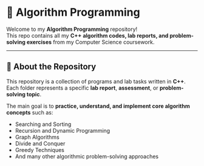 # 🧠 Algorithm Programming

Welcome to my **Algorithm Programming** repository!  
This repo contains all my **C++ algorithm codes, lab reports, and problem-solving exercises** from my Computer Science coursework.

---

## 📘 About the Repository
This repository is a collection of programs and lab tasks written in **C++**.  
Each folder represents a specific **lab report**, **assessment**, or **problem-solving topic**.

The main goal is to **practice, understand, and implement core algorithm concepts** such as:
- Searching and Sorting
- Recursion and Dynamic Programming
- Graph Algorithms
- Divide and Conquer
- Greedy Techniques
- And many other algorithmic problem-solving approaches
